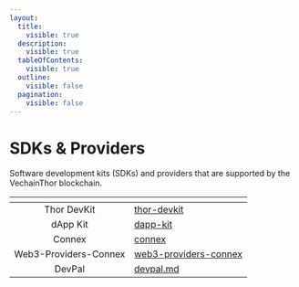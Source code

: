 ```yaml
---
layout:
  title:
    visible: true
  description:
    visible: true
  tableOfContents:
    visible: true
  outline:
    visible: false
  pagination:
    visible: false
---
```


# SDKs & Providers

Software development kits (SDKs) and providers that are supported by the VechainThor blockchain.

<table data-view="cards"><thead><tr><th align="center"></th><th data-hidden data-card-target data-type="content-ref"></th></tr></thead><tbody><tr><td align="center">Thor DevKit</td><td><a href="thor-devkit/">thor-devkit</a></td></tr><tr><td align="center">dApp Kit</td><td><a href="dapp-kit/">dapp-kit</a></td></tr><tr><td align="center">Connex</td><td><a href="connex/">connex</a></td></tr><tr><td align="center">Web3-Providers-Connex</td><td><a href="web3-providers-connex/">web3-providers-connex</a></td></tr><tr><td align="center">DevPal</td><td><a href="devpal.md">devpal.md</a></td></tr></tbody></table>
